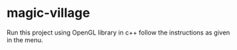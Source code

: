 # magic-village
Run this project using OpenGL library in c++
follow the instructions as given in the menu.
